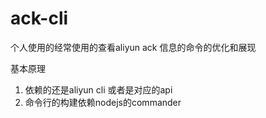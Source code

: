 # ack-cli

个人使用的经常使用的查看aliyun ack 信息的命令的优化和展现

基本原理
1. 依赖的还是aliyun cli 或者是对应的api
2. 命令行的构建依赖nodejs的commander
